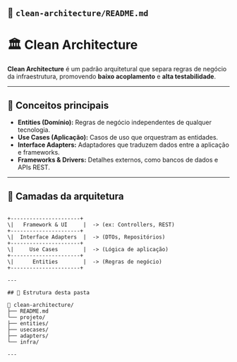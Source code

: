 ## 📁 `clean-architecture/README.md`

# 🏛 Clean Architecture

**Clean Architecture** é um padrão arquitetural que separa regras de negócio da infraestrutura, promovendo **baixo acoplamento** e **alta testabilidade**.

---

## 🔑 Conceitos principais
- **Entities (Domínio):** Regras de negócio independentes de qualquer tecnologia.
- **Use Cases (Aplicação):** Casos de uso que orquestram as entidades.
- **Interface Adapters:** Adaptadores que traduzem dados entre a aplicação e frameworks.
- **Frameworks & Drivers:** Detalhes externos, como bancos de dados e APIs REST.

---

## 🎨 Camadas da arquitetura
````

+----------------------+
\|   Framework & UI     |  -> (ex: Controllers, REST)
+----------------------+
\|  Interface Adapters  |  -> (DTOs, Repositórios)
+----------------------+
\|     Use Cases        |  -> (Lógica de aplicação)
+----------------------+
\|      Entities        |  -> (Regras de negócio)
+----------------------+

---

## 📂 Estrutura desta pasta

📂 clean-architecture/
├── README.md
└── projeto/
├── entities/
├── usecases/
├── adapters/
└── infra/

---
